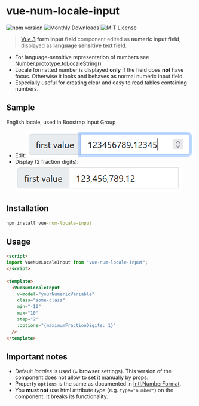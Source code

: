 # vue-num-locale-input

[![npm version](https://img.shields.io/npm/v/vue-num-locale-input.svg)](https://npm.im/vue-num-locale-input) ![Monthly Downloads](https://img.shields.io/npm/dm/vue-num-locale-input.svg?style=flat-square) ![MIT License](https://img.shields.io/npm/l/vue-num-locale-input)

> [Vue 3](https://vuejs.org/) **form input field** component edited as **numeric input field**, displayed as **language sensitive text field**.

* For language-sensitive representation of numbers see [Number.prototype.toLocaleString()](https://developer.mozilla.org/en-US/docs/Web/JavaScript/Reference/Global_Objects/Number/toLocaleString)
* Locale formatted number is displayed **only** if the field does **not** have focus. Otherwise it looks and behaves as normal numeric input field.
* Especially useful for creating clear and easy to read tables containing numbers.

## Sample

English locale, used in Boostrap Input Group

* Edit: ![Input field is edited](field-edit.png)
* Display (2 fraction digits): ![Input field is displayed](field-display.png)

## Installation

```cmd
npm install vue-num-locale-input
```

## Usage

```html
<script>
import VueNumLocaleInput from "vue-num-locale-input";
</script>

<template>
  <VueNumLocaleInput
    v-model="yourNumericVariable"
    class="some-class"
    min="-10"
    max="10"
    step="2"
    :options="{maximumFractionDigits: 1}"
  />
</template>
```

## Important notes

* Default _locales_ is used (= browser settings). This version of the component does not allow to set it manually by props.
* Property `options` is the same as documented in [Intl.NumberFormat](https://developer.mozilla.org/en-US/docs/Web/JavaScript/Reference/Global_Objects/Intl/NumberFormat).
* You **must not** use html attribute _type_ (e.g. `type="number"`) on the component. It breaks its functionality.
